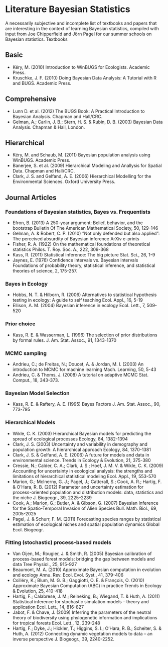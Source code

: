 



# Literature Bayesian Statistics

A necessarily subjective and incomplete list of textbooks and papers that are interesting in the context of learning Bayesian statistics, compiled with input from Joe Chipperfield and Jörn Pagel for our summer schools on Bayesian statistics.
Textbooks

## Basic

* Kéry, M. (2010) Introduction to WinBUGS for Ecologists. Academic Press.
* Kruschke, J. F. (2010) Doing Bayesian Data Analysis: A Tutorial with R and BUGS. Academic Press.

## Comprehensive

* Lunn D. et al. (2012) The BUGS Book: A Practical Introduction to Bayesian Analysis. Chapman and Hall/CRC.
* Gelman, A.; Carlin, J. B.; Stern, H. S. & Rubin, D. B. (2003) Bayesian Data Analysis. Chapman & Hall, London.

## Hierarchical

* Kéry, M. and Schaub, M. (2011) Bayesian population analysis using WinBUGS. Academic Press.
* Banerjee, S. et al. (2009) Hierarchical Modeling and Anallysis for Spatial Data. Chapman and Hall/CRC.
* Clark, J. S. and Gelfand, A. E. (2006) Hierarchical Modelling for the Environmental Sciences. Oxford University Press.

## Journal Articles 

### Foundations of Bayesian statistics, Bayes vs. Frequentists

* Efron, B. (2013) A 250-year argument: Belief, behavior, and the bootstrap Bulletin Of The American Mathematical Society, 50, 129-146
* Gelman, A. & Robert, C. P. (2010) ”Not only defended but also applied”: The perceived absurdity of Bayesian inference ArXiv e-prints
* Fisher, R. A. (1922) On the mathematical foundations of theoretical statistics Philos. T. Roy. Soc. A., 222, 309-368
* Kass, R. (2011) Statistical inference: The big picture Stat. Sci., 26, 1-9
* Jaynes, E. (1976) Confidence intervals vs. Bayesian intervals Foundations of probability theory, statistical inference, and statistical theories of science, 2, 175-257.

### Bayes in Ecology

* Hobbs, N. T. & Hilborn, R. (2006) Alternatives to statistical hypothesis testing in ecology: A guide to self teaching Ecol. Appl., 16, 5-19
* Ellison, A. M. (2004) Bayesian inference in ecology Ecol. Lett., 7, 509-520

### Prior choice

* Kass, R. E. & Wasserman, L. (1996) The selection of prior distributions by formal rules. J. Am. Stat. Assoc., 91, 1343-1370

### MCMC sampling

* Andrieu, C.; de Freitas, N.; Doucet, A. & Jordan, M. I. (2003) An introduction to MCMC for machine learning Mach. Learning, 50, 5-43
* Andrieu, C. & Thoms, J. (2008) A tutorial on adaptive MCMC Stat. Comput., 18, 343-373.

### Bayesian Model Selection

* Kass, R. E. & Raftery, A. E. (1995) Bayes Factors J. Am. Stat. Assoc., 90, 773-795

### Hierarchical Models

* Wikle, C. K. (2003) Hierarchical Bayesian models for predicting the spread of ecological processes Ecology, 84, 1382-1394
* Clark, J. S. (2003) Uncertainty and variability in demography and population growth: A hierarchical approach Ecology, 84, 1370-1381
* Clark, J. S. & Gelfand, A. E. (2006) A future for models and data in environmental science. Trends in Ecology & Evolution, 21, 375-380
* Cressie, N.; Calder, C. A.; Clark, J. S.; Hoef, J. M. V. & Wikle, C. K. (2009) Accounting for uncertainty in ecological analysis: the strengths and limitations of hierarchical statistical modeling Ecol. Appl., 19, 553-570
* Marion, G.; McInerny, G. J.; Pagel, J.; Catterall, S.; Cook, A. R.; Hartig, F. & O’Hara, R. B. (2012) Parameter and uncertainty estimation for process-oriented population and distribution models: data, statistics and the niche J. Biogeogr., 39, 2225–2239
* Cook, A.; Marion, G.; Butler, A. & Gibson, G. (2007) Bayesian Inference for the Spatio-Temporal Invasion of Alien Species Bull. Math. Biol., 69, 2005-2025
* Pagel, J. & Schurr, F. M. (2011) Forecasting species ranges by statistical estimation of ecological niches and spatial population dynamics Global Ecol. Biogeogr.

### Fitting (stochastic) process-based models

* Van Oijen, M.; Rougier, J. & Smith, R. (2005) Bayesian calibration of process-based forest models: bridging the gap between models and data Tree Physiol., 25, 915-927
* Beaumont, M. A. (2010) Approximate Bayesian computation in evolution and ecology Annu. Rev. Ecol. Evol. Syst., 41, 379-406
* Csilléry, K.; Blum, M. G. B.; Gaggiotti, O. E. & François, O. (2010) Approximate Bayesian Computation (ABC) in practice Trends in Ecology & Evolution, 25, 410-418
* Hartig, F.; Calabrese, J. M.; Reineking, B.; Wiegand, T. & Huth, A. (2011) Statistical inference for stochastic simulation models – theory and application Ecol. Lett., 14, 816-827
* Jabot, F. & Chave, J. (2009) Inferring the parameters of the neutral theory of biodiversity using phylogenetic information and implications for tropical forests Ecol. Lett., 12, 239-248
* Hartig, F.; Dyke, J.; Hickler, T.; Higgins, S. I.; O’Hara, R. B.; Scheiter, S. & Huth, A. (2012) Connecting dynamic vegetation models to data – an inverse perspective J. Biogeogr., 39, 2240-2252.
